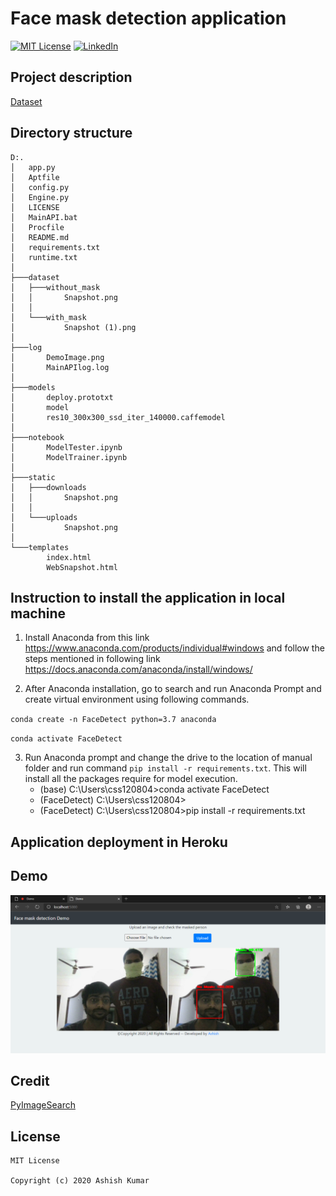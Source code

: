 # Face mask detection application
[![MIT License](https://img.shields.io/github/license/ashishcssom/Face_mask_detection.svg?style=flat-square)](https://github.com/ashishcssom/Face_mask_detection/blob/master/LICENSE)
[![LinkedIn](https://img.shields.io/badge/-LinkedIn-black.svg?style=flat-square&logo=linkedin&colorB=555)](https://www.linkedin.com/in/ashishk766/)

## Project description
[Dataset](https://drive.google.com/drive/folders/1XDte2DL2Mf_hw4NsmGst7QtYoU7sMBVG)

## Directory structure
```
D:.
│   app.py
│   Aptfile
│   config.py
│   Engine.py
│   LICENSE
│   MainAPI.bat
│   Procfile
│   README.md
│   requirements.txt
│   runtime.txt
│
├───dataset
│   ├───without_mask
│   │       Snapshot.png
│   │
│   └───with_mask
│           Snapshot (1).png     
│
├───log
│       DemoImage.png
│       MainAPIlog.log
│
├───models
│       deploy.prototxt
│       model
│       res10_300x300_ssd_iter_140000.caffemodel
│
├───notebook
│       ModelTester.ipynb
│       ModelTrainer.ipynb
│
├───static
│   ├───downloads
│   │       Snapshot.png
│   │
│   └───uploads
│           Snapshot.png
│
└───templates
        index.html
        WebSnapshot.html
```

## Instruction to install the application in local machine

1. Install Anaconda from this link https://www.anaconda.com/products/individual#windows and follow the steps mentioned in following link
https://docs.anaconda.com/anaconda/install/windows/

2. After Anaconda installation, go to search and run Anaconda Prompt and create virtual environment using following commands.

`conda create -n FaceDetect python=3.7 anaconda`

`conda activate FaceDetect`

3. Run Anaconda prompt and change the drive to the location of manual folder and run command `pip install -r requirements.txt`. This will install all the packages require for model execution.
    - (base) C:\Users\css120804>conda activate FaceDetect
    - (FaceDetect) C:\Users\css120804>
    - (FaceDetect) C:\Users\css120804>pip install -r requirements.txt 



## Application deployment in Heroku

<!-- 1. Procfile — This specifies the commands to be executed by Heroku’s server by the app on startup.
2. requirements.txt — This contains the list of modules in your virtual environment it can be gotten by executing in your terminal .
3. runtime.txt — Used to specify the python version to be run of the server -->

## Demo

<img src="./log/DemoImage.png">

## Credit
[PyImageSearch](https://www.pyimagesearch.com/)

## License
```
MIT License

Copyright (c) 2020 Ashish Kumar
```

